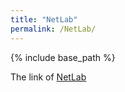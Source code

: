 ```yaml
---
title: "NetLab"
permalink: /NetLab/
---
```


{% include base_path %}


The link of [NetLab](http://www.cs.uky.edu/~manivann/)

